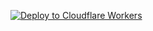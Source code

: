 [![Deploy to Cloudflare Workers](https://deploy.workers.cloudflare.com/button)](https://deploy.workers.cloudflare.com/?url=https://github.com/meqhunter/meq-tunnel-alibabacloud)

